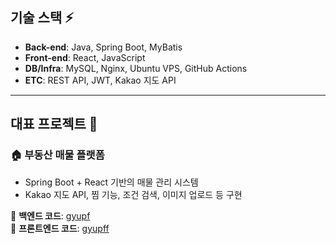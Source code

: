 
<!--
**kimgyuha/kimgyuha** is a ✨ _special_ ✨ repository because its `README.md` (this file) appears on your GitHub profile.

Here are some ideas to get you started:

- 🔭 I’m currently working on ...
- 🌱 I’m currently learning ...
- 👯 I’m looking to collaborate on ...
- 🤔 I’m looking for help with ...
- 💬 Ask me about ...
- 📫 How to reach me: ...
- 😄 Pronouns: ...
- ⚡ Fun fact: ...
-->

## 기술 스택 ⚡
- **Back-end**: Java, Spring Boot, MyBatis
- **Front-end**: React, JavaScript
- **DB/Infra**: MySQL, Nginx, Ubuntu VPS, GitHub Actions
- **ETC**: REST API, JWT, Kakao 지도 API

---

## 대표 프로젝트 💼
### 🏠 부동산 매물 플랫폼
- Spring Boot + React 기반의 매물 관리 시스템
- Kakao 지도 API, 찜 기능, 조건 검색, 이미지 업로드 등 구현

📌 **백엔드 코드**: [gyupf](https://github.com/kimgyuha/gyupf)  
📌 **프론트엔드 코드**: [gyupff](https://github.com/kimgyuha/gyupff)
